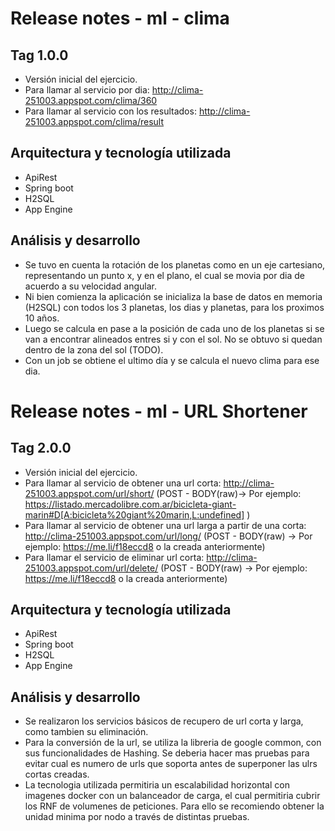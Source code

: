 # Release notes - ml - clima

## Tag 1.0.0
- Versión inicial del ejercicio.
- Para llamar al servicio por dia: http://clima-251003.appspot.com/clima/360
- Para llamar al servicio con los resultados: http://clima-251003.appspot.com/clima/result

## Arquitectura y tecnología utilizada
- ApiRest
- Spring boot 
- H2SQL
- App Engine

## Análisis y desarrollo
- Se tuvo en cuenta la rotación de los planetas como en un eje cartesiano, representando un punto x, y en el plano, el cual se movia por dia de acuerdo a su velocidad angular.
- Ni bien comienza la aplicación se inicializa la base de datos en memoria (H2SQL) con todos los 3 planetas, los dias y planetas, para los proximos 10 años. 
- Luego se calcula en pase a la posición de cada uno de los planetas si se van a encontrar alineados entres si y con el sol. No se obtuvo si quedan dentro de la zona del sol (TODO).
- Con un job se obtiene el ultimo día y se calcula el nuevo clima para ese dia. 

# Release notes - ml - URL Shortener
## Tag 2.0.0
- Versión inicial del ejercicio.
- Para llamar al servicio de obtener una url corta: http://clima-251003.appspot.com/url/short/ (POST - BODY(raw)-> Por ejemplo: https://listado.mercadolibre.com.ar/bicicleta-giant-marin#D[A:bicicleta%20giant%20marin,L:undefined] )
- Para llamar al servicio de obtener una url larga a partir de una corta: http://clima-251003.appspot.com/url/long/ (POST - BODY(raw) -> Por ejemplo: https://me.li/f18eccd8 o la creada anteriormente)
- Para llamar el servicio de eliminar url corta: http://clima-251003.appspot.com/url/delete/ (POST - BODY(raw) -> Por ejemplo: https://me.li/f18eccd8 o la creada anteriormente)

## Arquitectura y tecnología utilizada
- ApiRest
- Spring boot 
- H2SQL
- App Engine

## Análisis y desarrollo
- Se realizaron los servicios básicos de recupero de url corta y larga, como tambien su eliminación.
- Para la conversión de la url, se utiliza la libreria de google common, con sus funcionalidades de Hashing. Se deberia hacer mas pruebas para evitar cual es numero de urls que soporta antes de superponer las ulrs cortas creadas.  
- La tecnologia utilizada permitiria un escalabilidad horizontal con imagenes docker con un balanceador de carga, el cual permitiria cubrir los RNF de volumenes de peticiones. Para ello se recomiendo obtener la unidad minima por nodo a través de distintas pruebas. 